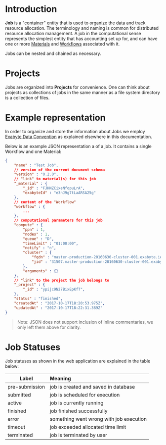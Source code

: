 # Introduction

**Job** is a "container" entity that is used to organize the data and track resource allocation. The terminology and naming is common for distributed resource allocation management. A job in the computational sense represents the simplest entity that has accounting set up for, and can have one or more [Materials](/materials/overview.md) and [Workflows](/workflows/overview.md) associated with it. 

Jobs can be nested and chained as necessary.

# Projects

Jobs are organized into **Projects** for convenience. One can think about projects as collections of jobs in the same manner as a file system directory is a collection of files.

# Example representation

In order to organize and store the information about Jobs we employ [Exabyte Data Convention](/data/overview.md) as explained elsewhere in this documentation.

Below is an example JSON representation a of a job. It contains a single Workflow and one Material:

```json
{
    "name" : "Test Job",
    // version of the current document schema
    "version" : "0.2.0",
    // "link" to material(s) for this job
    "_material" : {
        "_id" : "FJHNZCixeNfopuLrA",
        "exabyteId" : "e3nJ9g7tLaARSA25g"
    },
    // content of the "Workflow"
    "workflow" : {
        ...
    },
    // computational parameters for this job
    "compute" : {
        "ppn" : 1,
        "nodes" : 1,
        "queue" : "D",
        "timeLimit" : "01:00:00",
        "notify" : "n",
        "cluster" : {
            "fqdn" : "master-production-20160630-cluster-001.exabyte.io",
            "jid" : "31507.master-production-20160630-cluster-001.exabyte.io"
        },
        "arguments" : {}
    },
    // "link" to the project the job belongs to
    "_project" : {
        "_id" : "ypijc9N27BixEpKfT",
    },
    "status" : "finished",
    "createdAt" : "2017-10-17T18:20:53.975Z",
    "updatedAt" : "2017-10-17T18:22:31.389Z"
}
```
> Note: JSON does not support inclusion of inline commentaries, we only left them above for clarity.


# Job Statuses

Job statuses as shown in the web application are explained in the table below:

| Label    |      Meaning  |
|----------|:--------------|
<span class="">pre-submission</span> | job is created and saved in database
<span class="">submitted</span> | job is scheduled for execution
<span class="">active</span> | job is currently running
<span class="">finished</span> | job finished successfully
<span class="">error</span> | something went wrong with job execution
<span class="">timeout</span> | job exceeded allocated time limit
<span class="">terminated</span> | job is terminated by user
